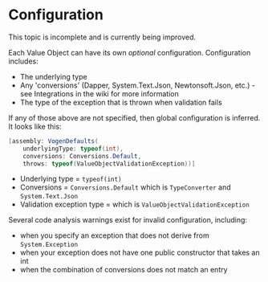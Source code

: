 # Configuration

<note>
This topic is incomplete and is currently being improved.
</note>


Each Value Object can have its own *optional* configuration. Configuration includes:

* The underlying type
* Any 'conversions' (Dapper, System.Text.Json, Newtonsoft.Json, etc.) - see Integrations in the wiki for more information
* The type of the exception that is thrown when validation fails

If any of those above are not specified, then global configuration is inferred. It looks like this:

```c#
[assembly: VogenDefaults(
    underlyingType: typeof(int), 
    conversions: Conversions.Default, 
    throws: typeof(ValueObjectValidationException))]
```

* Underlying type = `typeof(int)`
* Conversions = `Conversions.Default` which is `TypeConverter` and `System.Text.Json`
* Validation exception type = which is `ValueObjectValidationException`

Several code analysis warnings exist for invalid configuration, including:

* when you specify an exception that does not derive from `System.Exception`
* when your exception does not have one public constructor that takes an int
* when the combination of conversions does not match an entry
